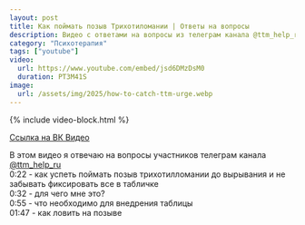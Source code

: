 ```yaml
---
layout: post
title: Как поймать позыв Трихотиломании | Ответы на вопросы 
description: Видео с ответами на вопросы из телеграм канала @ttm_help_ru
category: "Психотерапия"
tags: ["youtube"]
video:
  url: https://www.youtube.com/embed/jsd6DMzDsM0
  duration: PT3M41S
image:
  url: /assets/img/2025/how-to-catch-ttm-urge.webp
---
```


{% include video-block.html %}

<a href="https://vkvideo.ru/video-211245681_456239059" rel="nofollow">Ссылка на ВК Видео</a>

В этом видео я отвечаю на вопросы участников телеграм канала <a href="https://t.me/ttm_help_ru" rel="nofollow">@ttm_help_ru</a>  
0:22 - как успеть поймать позыв трихотилломании до вырывания и не забывать фиксировать все в табличке  
0:32 - для чего мне это?  
0:55 - что необходимо для внедрения таблицы  
01:47 - как ловить на позыве  
